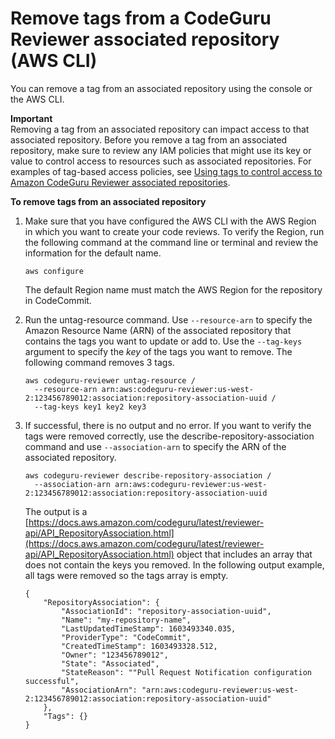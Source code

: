 # Remove tags from a CodeGuru Reviewer associated repository \(AWS CLI\)<a name="how-to-tag-associated-repository-remove-cli"></a>

You can remove a tag from an associated repository using the console or the AWS CLI\.

**Important**  
Removing a tag from an associated repository can impact access to that associated repository\. Before you remove a tag from an associated repository, make sure to review any IAM policies that might use its key or value to control access to resources such as associated repositories\. For examples of tag\-based access policies, see [Using tags to control access to Amazon CodeGuru Reviewer associated repositories](auth-and-access-control-using-tags.md)\.

**To remove tags from an associated repository**

1. Make sure that you have configured the AWS CLI with the AWS Region in which you want to create your code reviews\. To verify the Region, run the following command at the command line or terminal and review the information for the default name\. 

   ```
   aws configure
   ```

   The default Region name must match the AWS Region for the repository in CodeCommit\. 

1. Run the untag\-resource command\. Use `--resource-arn` to specify the Amazon Resource Name \(ARN\) of the associated repository that contains the tags you want to update or add to\. Use the `--tag-keys` argument to specify the *key* of the tags you want to remove\. The following command removes 3 tags\.

   ```
   aws codeguru-reviewer untag-resource /
     --resource-arn arn:aws:codeguru-reviewer:us-west-2:123456789012:association:repository-association-uuid /
     --tag-keys key1 key2 key3
   ```

1. If successful, there is no output and no error\. If you want to verify the tags were removed correctly, use the describe\-repository\-association command and use `--association-arn` to specify the ARN of the associated repository\.

   ```
   aws codeguru-reviewer describe-repository-association /
     --association-arn arn:aws:codeguru-reviewer:us-west-2:123456789012:association:repository-association-uuid
   ```

   The output is a [https://docs.aws.amazon.com/codeguru/latest/reviewer-api/API_RepositoryAssociation.html](https://docs.aws.amazon.com/codeguru/latest/reviewer-api/API_RepositoryAssociation.html) object that includes an array that does not contain the keys you removed\. In the following output example, all tags were removed so the tags array is empty\.

   ```
   {
       "RepositoryAssociation": {
           "AssociationId": "repository-association-uuid",
           "Name": "my-repository-name",
           "LastUpdatedTimeStamp": 1603493340.035,
           "ProviderType": "CodeCommit",
           "CreatedTimeStamp": 1603493328.512,
           "Owner": "123456789012",
           "State": "Associated",
           "StateReason": ""Pull Request Notification configuration successful",
           "AssociationArn": "arn:aws:codeguru-reviewer:us-west-2:123456789012:association:repository-association-uuid"
       },
       "Tags": {}
   }
   ```